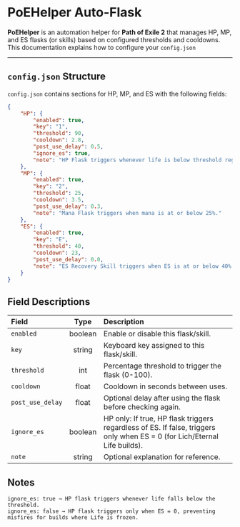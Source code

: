 # PoEHelper Auto-Flask

**PoEHelper** is an automation helper for **Path of Exile 2** that manages HP, MP, and ES flasks (or skills) based on configured thresholds and cooldowns. This documentation explains how to configure your `config.json`

---

## `config.json` Structure

`config.json` contains sections for HP, MP, and ES with the following fields:

```json
{
    "HP": {
        "enabled": true,
        "key": "1",
        "threshold": 90,
        "cooldown": 2.8,
        "post_use_delay": 0.5,
        "ignore_es": true,
        "note": "HP Flask triggers whenever life is below threshold regardless of ES. Set false for Lich/Eternal Life."
    },
    "MP": {
        "enabled": true,
        "key": "2",
        "threshold": 25,
        "cooldown": 3.5,
        "post_use_delay": 0.3,
        "note": "Mana Flask triggers when mana is at or below 25%."
    },
    "ES": {
        "enabled": true,
        "key": "E",
        "threshold": 40,
        "cooldown": 23,
        "post_use_delay": 0.0,
        "note": "ES Recovery Skill triggers when ES is at or below 40%."
    }
}
```

## Field Descriptions
| Field | Type |Description |
|:-----|:----:|:----------|
|`enabled`|boolean|Enable or disable this flask/skill.|
|`key`|string|Keyboard key assigned to this flask/skill.|
|`threshold`|int|Percentage threshold to trigger the flask (0-100).|
|`cooldown`|float|Cooldown in seconds between uses.|
|`post_use_delay`|float|Optional delay after using the flask before checking again.|
|`ignore_es`|boolean|HP only: If true, HP flask triggers regardless of ES. If false, triggers only when ES = 0 (for Lich/Eternal Life builds).|
|`note`|string|Optional explanation for reference.|

## Notes
```
ignore_es: true → HP flask triggers whenever life falls below the threshold.
ignore_es: false → HP flask triggers only when ES = 0, preventing misfires for builds where Life is frozen.
```